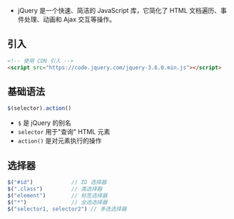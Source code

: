 
- jQuery 是一个快速、简洁的 JavaScript 库，它简化了 HTML 文档遍历、事件处理、动画和 Ajax 交互等操作。

## 引入

```html
<!-- 使用 CDN 引入 -->
<script src="https://code.jquery.com/jquery-3.6.0.min.js"></script>
```

## 基础语法

```js
$(selector).action()
```

- `$` 是 jQuery 的别名
- `selector` 用于"查询" HTML 元素
- `action()` 是对元素执行的操作

## 选择器

```js
$("#id")            // ID 选择器
$(".class")         // 类选择器
$("element")        // 标签选择器
$("*")              // 全选选择器
$("selector1, selector2") // 多选选择器
```


